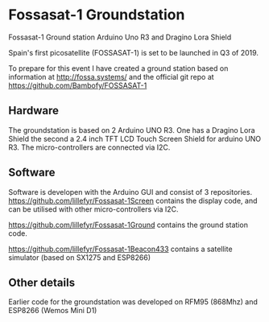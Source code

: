 # Fossasat-1 Groundstation
Fossasat-1 Ground station Arduino Uno R3 and Dragino Lora Shield

Spain's first picosatellite (FOSSASAT-1) is set to be launched in Q3 of 2019.

To prepare for this event I have created a ground station based on information at http://fossa.systems/ and the official git repo at https://github.com/Bambofy/FOSSASAT-1

## Hardware

The groundstation is based on 2 Arduino UNO R3. One has a Dragino Lora Shield the second a 2.4 inch TFT LCD Touch Screen Shield for arduino UNO R3.
The micro-controllers are connected via I2C.

## Software

Software is developen with the Arduino GUI and consist of 3 repositories.
https://github.com/lillefyr/Fossasat-1Screen contains the display code, and can be utilised with other micro-controllers via I2C.

https://github.com/lillefyr/Fossasat-1Ground contains the ground station code.

https://github.com/lillefyr/Fossasat-1Beacon433 contains a satellite simulator (based on SX1275 and ESP8266)

## Other details

Earlier code for the groundstation was developed on RFM95 (868Mhz) and ESP8266 (Wemos Mini D1)
